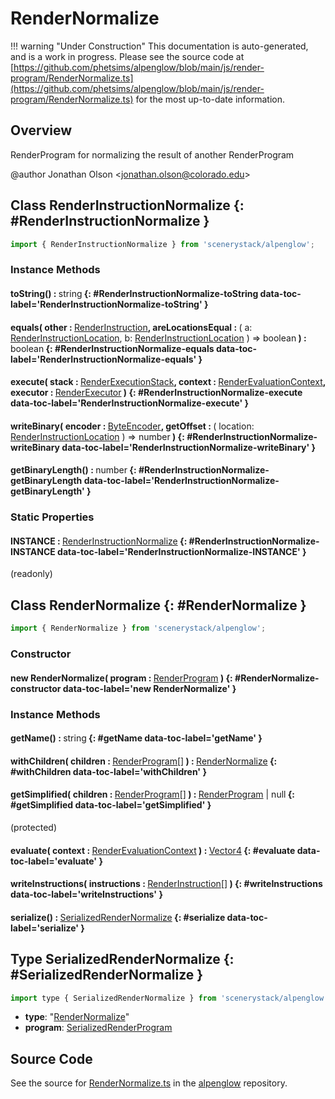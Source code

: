 # RenderNormalize

!!! warning "Under Construction"
    This documentation is auto-generated, and is a work in progress. Please see the source code at
    [https://github.com/phetsims/alpenglow/blob/main/js/render-program/RenderNormalize.ts](https://github.com/phetsims/alpenglow/blob/main/js/render-program/RenderNormalize.ts) for the most up-to-date information.

## Overview

RenderProgram for normalizing the result of another RenderProgram

@author Jonathan Olson &lt;jonathan.olson@colorado.edu&gt;

## Class RenderInstructionNormalize {: #RenderInstructionNormalize }


```js
import { RenderInstructionNormalize } from 'scenerystack/alpenglow';
```
### Instance Methods

#### toString() : <span style="font-weight: 400;"><span style="color: hsla(calc(var(--md-hue) + 180deg),80%,40%,1);">string</span></span> {: #RenderInstructionNormalize-toString data-toc-label='RenderInstructionNormalize-toString' }

#### equals( other : <span style="font-weight: 400;">[RenderInstruction](../alpenglow/RenderInstruction.md)</span>, areLocationsEqual : <span style="font-weight: 400;">( a: [RenderInstructionLocation](../alpenglow/RenderInstruction.md#RenderInstructionLocation), b: [RenderInstructionLocation](../alpenglow/RenderInstruction.md#RenderInstructionLocation) ) =&gt; <span style="color: hsla(calc(var(--md-hue) + 180deg),80%,40%,1);">boolean</span></span> ) : <span style="font-weight: 400;"><span style="color: hsla(calc(var(--md-hue) + 180deg),80%,40%,1);">boolean</span></span> {: #RenderInstructionNormalize-equals data-toc-label='RenderInstructionNormalize-equals' }

#### execute( stack : <span style="font-weight: 400;">[RenderExecutionStack](../alpenglow/RenderExecutionStack.md)</span>, context : <span style="font-weight: 400;">[RenderEvaluationContext](../alpenglow/RenderEvaluationContext.md)</span>, executor : <span style="font-weight: 400;">[RenderExecutor](../alpenglow/RenderExecutor.md)</span> ) {: #RenderInstructionNormalize-execute data-toc-label='RenderInstructionNormalize-execute' }

#### writeBinary( encoder : <span style="font-weight: 400;">[ByteEncoder](../alpenglow/ByteEncoder.md)</span>, getOffset : <span style="font-weight: 400;">( location: [RenderInstructionLocation](../alpenglow/RenderInstruction.md#RenderInstructionLocation) ) =&gt; <span style="color: hsla(calc(var(--md-hue) + 180deg),80%,40%,1);">number</span></span> ) {: #RenderInstructionNormalize-writeBinary data-toc-label='RenderInstructionNormalize-writeBinary' }

#### getBinaryLength() : <span style="font-weight: 400;"><span style="color: hsla(calc(var(--md-hue) + 180deg),80%,40%,1);">number</span></span> {: #RenderInstructionNormalize-getBinaryLength data-toc-label='RenderInstructionNormalize-getBinaryLength' }

### Static Properties

#### INSTANCE : <span style="font-weight: 400;">[RenderInstructionNormalize](../alpenglow/RenderNormalize.md#RenderInstructionNormalize)</span> {: #RenderInstructionNormalize-INSTANCE data-toc-label='RenderInstructionNormalize-INSTANCE' }

(readonly)



## Class RenderNormalize {: #RenderNormalize }


```js
import { RenderNormalize } from 'scenerystack/alpenglow';
```
### Constructor

#### new RenderNormalize( program : <span style="font-weight: 400;">[RenderProgram](../alpenglow/RenderProgram.md)</span> ) {: #RenderNormalize-constructor data-toc-label='new RenderNormalize' }

### Instance Methods

#### getName() : <span style="font-weight: 400;"><span style="color: hsla(calc(var(--md-hue) + 180deg),80%,40%,1);">string</span></span> {: #getName data-toc-label='getName' }

#### withChildren( children : <span style="font-weight: 400;">[RenderProgram](../alpenglow/RenderProgram.md)[]</span> ) : <span style="font-weight: 400;">[RenderNormalize](../alpenglow/RenderNormalize.md)</span> {: #withChildren data-toc-label='withChildren' }

#### getSimplified( children : <span style="font-weight: 400;">[RenderProgram](../alpenglow/RenderProgram.md)[]</span> ) : <span style="font-weight: 400;">[RenderProgram](../alpenglow/RenderProgram.md) | <span style="color: hsla(calc(var(--md-hue) + 180deg),80%,40%,1);">null</span></span> {: #getSimplified data-toc-label='getSimplified' }

(protected)

#### evaluate( context : <span style="font-weight: 400;">[RenderEvaluationContext](../alpenglow/RenderEvaluationContext.md)</span> ) : <span style="font-weight: 400;">[Vector4](../dot/Vector4.md)</span> {: #evaluate data-toc-label='evaluate' }

#### writeInstructions( instructions : <span style="font-weight: 400;">[RenderInstruction](../alpenglow/RenderInstruction.md)[]</span> ) {: #writeInstructions data-toc-label='writeInstructions' }

#### serialize() : <span style="font-weight: 400;">[SerializedRenderNormalize](../alpenglow/RenderNormalize.md#SerializedRenderNormalize)</span> {: #serialize data-toc-label='serialize' }



## Type SerializedRenderNormalize {: #SerializedRenderNormalize }


```js
import type { SerializedRenderNormalize } from 'scenerystack/alpenglow';
```


- **type**: "[RenderNormalize](../alpenglow/RenderNormalize.md)"
- **program**: [SerializedRenderProgram](../alpenglow/RenderProgram.md#SerializedRenderProgram)




## Source Code

See the source for [RenderNormalize.ts](https://github.com/phetsims/alpenglow/blob/main/js/render-program/RenderNormalize.ts) in the [alpenglow](https://github.com/phetsims/alpenglow) repository.
